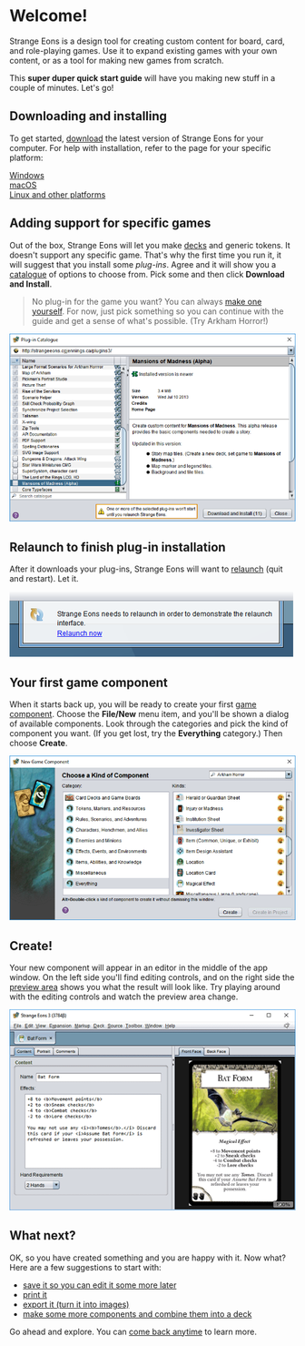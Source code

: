 # Welcome!
Strange Eons is a design tool for creating custom content for board, card, and role-playing games. Use it to expand existing games with your own content, or as a tool for making new games from scratch.

This **super duper quick start guide** will have you making new stuff in a couple of minutes. Let's go!

## Downloading and installing
To get started, [download](http://cgjennings.ca/eons/download/update.html) the latest version of Strange Eons for your computer. For help with installation, refer to the page for your specific platform:

[Windows](um-install-win.md)  
[macOS](um-install-mac.md)  
[Linux and other platforms](um-install-other.md)

## Adding support for specific games

Out of the box, Strange Eons will let you make [decks](um-deck-editor.md) and generic tokens. It doesn't support any specific game. That's why the first time you run it, it will suggest that you install some *plug-ins*. Agree and it will show you a [catalogue](um-plugin-catalogue.md) of options to choose from. Pick some and then click **Download and Install**.

> No plug-in for the game you want? You can always [make one yourself](dm-index.md). For now, just pick something so you can continue with the guide and get a sense of what's possible. (Try Arkham Horror!)

![plug-in catalogue dialog](images/catalog.png)

## Relaunch to finish plug-in installation

After it downloads your plug-ins, Strange Eons will want to [relaunch](um-relaunching.md) (quit and restart). Let it.

![the relaunch pop-up window](images/relaunch.png)

## Your first game component

When it starts back up, you will be ready to create your first [game component](um-game-components.md). Choose the **File/New** menu item, and you'll be shown a dialog of available components. Look through the categories and pick the kind of component you want. (If you get lost, try the **Everything** category.) Then choose **Create**.

![the new component dialog](images/new-component.png)

## Create!

Your new component will appear in an editor in the middle of the app window. On the left side you'll find editing controls, and on the right side the [preview area](um-preview-area.md) shows you what the result will look like. Try playing around with the editing controls and watch the preview area change.

![a game component editor](images/game-component.png)

## What next?
OK, so you have created something and you are happy with it. Now what? Here are a few suggestions to start with:

* [save it so you can edit it some more later](um-menu-bar.md#save)
* [print it](um-print.md)
* [export it (turn it into images)](um-export.md)
* [make some more components and combine them into a deck](um-deck-editor.md)

Go ahead and explore. You can [come back anytime](um-index.md) to learn more.